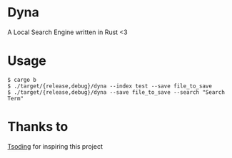 # Dyna
A Local Search Engine written in Rust <3

# Usage

```console
$ cargo b
$ ./target/{release,debug}/dyna --index test --save file_to_save
$ ./target/{release,debug}/dyna --save file_to_save --search "Search Term"
```

# Thanks to

[Tsoding](https://github.com/tsoding/seroost) for inspiring this project
